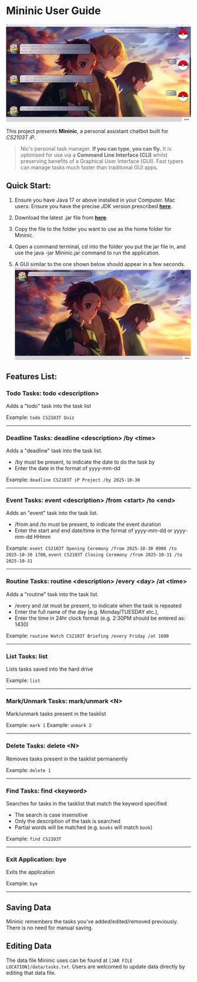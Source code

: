 # Mininic User Guide
![alt text](image.png)

This project presents **Mininic**, a personal assistant chatbot built for *CS2103T iP*.

> Nic's personal task manager. **If you can type, you can fly.** It is optimised for use via a **Command Line Interface (CLI)** whilst preserving benefits of a Graphical User Interface (GUI). Fast typers can manage tasks much faster than traditional GUI apps.

## Quick Start:
1. Ensure you have Java 17 or above installed in your Computer.
Mac users: Ensure you have the precise JDK version prescribed **[here](https://se-education.org/guides/tutorials/javaInstallationMac.html)**.

2. Download the latest .jar file from **[here](https://github.com/nicholaslimzixian/ip)**.

3. Copy the file to the folder you want to use as the home folder for Mininic.

4. Open a command terminal, cd into the folder you put the jar file in, and use the java -jar Mininic.jar command to run the application.
5. A GUI similar to the one shown below should appear in a few seconds. 
![alt text](image-1.png)

## Features List:

### Todo Tasks: todo \<description>
Adds a "todo" task into the task list

Example: `todo CS2103T Quiz`

---

### Deadline Tasks: deadline \<description> \/by \<time>
Adds a "deadline" task into the task list. 
- /by must be present, to indicate the date to do the task by
- Enter the date in the format of yyyy-mm-dd

Example: `deadline CS2103T iP Project /by 2025-10-30`

---

### Event Tasks: event \<description> \/from \<start> \/to \<end>
Adds an "event" task into the task list. 
- /from and /to must be present, to indicate the event duration
- Enter the start and end date/time in the format of yyyy-mm-dd or yyyy-mm-dd HHmm

Example: `event CS2103T Opening Ceremony /from 2025-10-30 0900 /to 2025-10-30 1700`, `event CS2103T Closing Ceremony /from 2025-10-31 /to 2025-10-31`

---

### Routine Tasks: routine \<description> \/every \<day> \/at \<time>
Adds a "routine" task into the task list. 
- /every and /at must be present, to indicate when the task is repeated
- Enter the full name of the day (e.g. Monday/TUESDAY etc.), 
- Enter the time in 24hr clock format (e.g. 2:30PM should be entered as: 1430)

Example: `routine Watch CS2103T Briefing /every Friday /at 1600`

---

### List Tasks: list
Lists tasks saved into the hard drive

Example: `list`

---

### Mark/Unmark Tasks: mark/unmark \<N>
Mark/unmark tasks present in the tasklist

Example: `mark 1`
Example: `unmark 2`

---

### Delete Tasks: delete \<N>
Removes tasks present in the tasklist permanently

Example: `delete 1`

---

### Find Tasks: find \<keyword>
Searches for tasks in the tasklist that match the keyword specified

- The search is case insensitive
- Only the description of the task is searched
- Partial words will be matched (e.g. `books` will match `book`)

Example: `find CS2103T`

---

### Exit Application: bye
Exits the application

Example: `bye`

---

## Saving Data
Mininic remembers the tasks you've added/edited/removed previously. There is no need for manual saving.

## Editing Data
The data file Mininic uses can be found at `[JAR FILE LOCATION]/data/tasks.txt`. Users are welcomed to update data directly by editing that data file.
